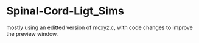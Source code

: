 # Spinal-Cord-Ligt_Sims
mostly using an editted version of mcxyz.c, with code changes to improve the preview window.
